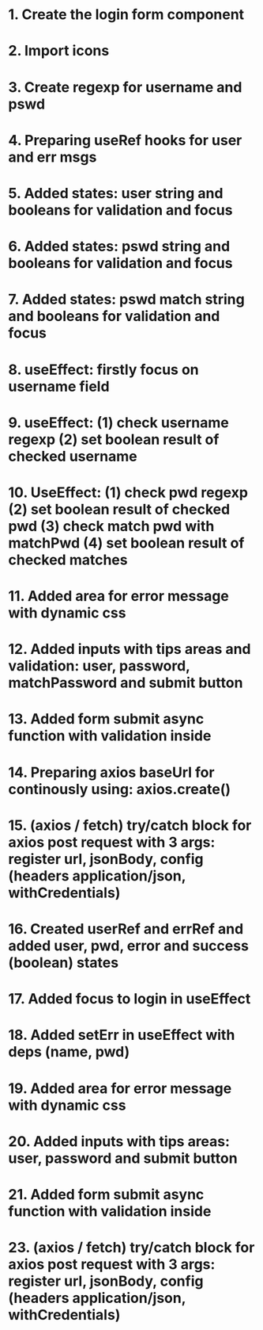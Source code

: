 <!-- Registration form -->
# 1. Create the login form component
# 2. Import icons
# 3. Create regexp for username and pswd
# 4. Preparing useRef hooks for user and err msgs

# 5. Added states: user string and booleans for validation and focus
# 6. Added states: pswd string and booleans for validation and focus
# 7. Added states: pswd match string and booleans for validation and focus

# 8. useEffect: firstly focus on username field
# 9. useEffect: (1) check username regexp (2) set boolean result of checked username
# 10. UseEffect: (1) check pwd regexp (2) set boolean result of checked pwd (3) check match pwd with matchPwd (4) set boolean result of checked matches

# 11. Added area for error message with dynamic css
# 12. Added inputs with tips areas and validation: user, password, matchPassword and submit button

# 13. Added form submit async function with validation inside 
# 14. Preparing axios baseUrl for continously using: axios.create()
# 15. (axios / fetch) try/catch block for axios post request with 3 args: register url, jsonBody, config (headers application/json, withCredentials)

<!-- Login form -->

# 16. Created userRef and errRef and added user, pwd, error and success (boolean) states
# 17. Added focus to login in useEffect
# 18. Added setErr in useEffect with deps (name, pwd)

# 19. Added area for error message with dynamic css
# 20. Added inputs with tips areas: user, password and submit button

# 21. Added form submit async function with validation inside 

# 23. (axios / fetch) try/catch block for axios post request with 3 args: register url, jsonBody, config (headers application/json, withCredentials)
